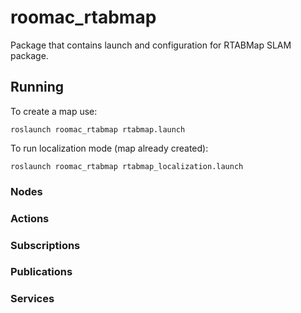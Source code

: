 # roomac_rtabmap

Package that contains launch and configuration for RTABMap SLAM package. 

## Running

To create a map use:
```
roslaunch roomac_rtabmap rtabmap.launch
```
To run localization mode (map already created):
```
roslaunch roomac_rtabmap rtabmap_localization.launch
```

### Nodes

### Actions

### Subscriptions

### Publications

### Services
